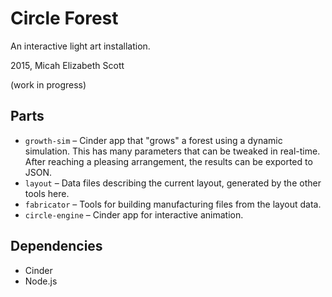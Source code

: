 Circle Forest
=============

An interactive light art installation.

2015, Micah Elizabeth Scott

(work in progress)

Parts
-----

* `growth-sim` – Cinder app that "grows" a forest using a dynamic simulation. This has many parameters that can be tweaked in real-time. After reaching a pleasing arrangement, the results can be exported to JSON.
* `layout` – Data files describing the current layout, generated by the other tools here.
* `fabricator` – Tools for building manufacturing files from the layout data.
* `circle-engine` – Cinder app for interactive animation.

Dependencies
------------

* Cinder
* Node.js
